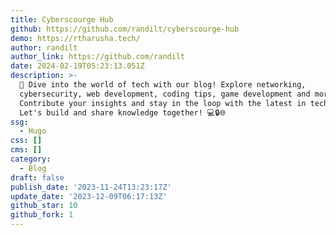 ```yaml
---
title: Cyberscourge Hub
github: https://github.com/randilt/cyberscourge-hub
demo: https://rtharusha.tech/
author: randilt
author_link: https://github.com/randilt
date: 2024-02-19T05:23:13.051Z
description: >-
  🚀 Dive into the world of tech with our blog! Explore networking,
  cybersecurity, web development, coding tips, game development and more.
  Contribute your insights and stay in the loop with the latest in technology.
  Let's build and share knowledge together! 💻🔒🌐
ssg:
  - Hugo
css: []
cms: []
category:
  - Blog
draft: false
publish_date: '2023-11-24T13:23:17Z'
update_date: '2023-12-09T06:17:13Z'
github_star: 10
github_fork: 1
---
```

